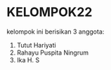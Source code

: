 # KELOMPOK22

kelompok ini berisikan 3 anggota:
1. Tutut Hariyati
2. Rahayu Puspita Ningrum
3. Ika H. S
